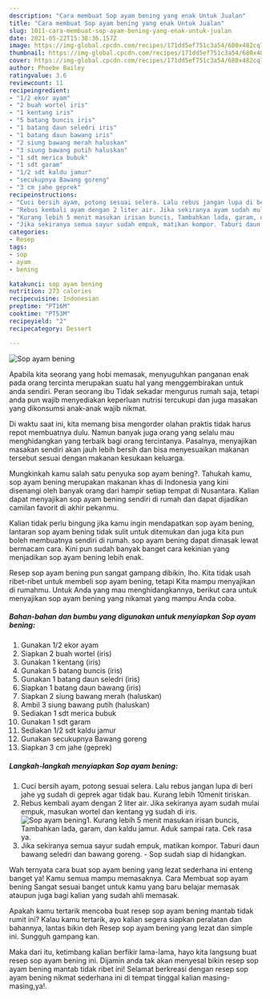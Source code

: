 ```yaml
---
description: "Cara membuat Sop ayam bening yang enak Untuk Jualan"
title: "Cara membuat Sop ayam bening yang enak Untuk Jualan"
slug: 1011-cara-membuat-sop-ayam-bening-yang-enak-untuk-jualan
date: 2021-05-22T15:38:36.157Z
image: https://img-global.cpcdn.com/recipes/171dd5ef751c3a54/680x482cq70/sop-ayam-bening-foto-resep-utama.jpg
thumbnail: https://img-global.cpcdn.com/recipes/171dd5ef751c3a54/680x482cq70/sop-ayam-bening-foto-resep-utama.jpg
cover: https://img-global.cpcdn.com/recipes/171dd5ef751c3a54/680x482cq70/sop-ayam-bening-foto-resep-utama.jpg
author: Phoebe Bailey
ratingvalue: 3.6
reviewcount: 11
recipeingredient:
- "1/2 ekor ayam"
- "2 buah wortel iris"
- "1 kentang iris"
- "5 batang buncis iris"
- "1 batang daun seledri iris"
- "1 batang daun bawang iris"
- "2 siung bawang merah haluskan"
- "3 siung bawang putih haluskan"
- "1 sdt merica bubuk"
- "1 sdt garam"
- "1/2 sdt kaldu jamur"
- "secukupnya Bawang goreng"
- "3 cm jahe geprek"
recipeinstructions:
- "Cuci bersih ayam, potong sesuai selera. Lalu rebus jangan lupa di beri jahe yg sudah di geprek agar tidak bau. Kurang lebih 10menit tiriskan."
- "Rebus kembali ayam dengan 2 liter air. Jika sekiranya ayam sudah mulai empuk, masukan wortel dan kentang yg sudah di iris."
- "Kurang lebih 5 menit masukan irisan buncis, Tambahkan lada, garam, dan kaldu jamur. Aduk sampai rata. Cek rasa ya."
- "Jika sekiranya semua sayur sudah empuk, matikan kompor. Taburi daun bawang seledri dan bawang goreng.  Sop sudah siap di hidangkan."
categories:
- Resep
tags:
- sop
- ayam
- bening

katakunci: sop ayam bening 
nutrition: 273 calories
recipecuisine: Indonesian
preptime: "PT16M"
cooktime: "PT53M"
recipeyield: "2"
recipecategory: Dessert

---
```



![Sop ayam bening](https://img-global.cpcdn.com/recipes/171dd5ef751c3a54/680x482cq70/sop-ayam-bening-foto-resep-utama.jpg)

Apabila kita seorang yang hobi memasak, menyuguhkan panganan enak pada orang tercinta merupakan suatu hal yang menggembirakan untuk anda sendiri. Peran seorang ibu Tidak sekadar mengurus rumah saja, tetapi anda pun wajib menyediakan keperluan nutrisi tercukupi dan juga masakan yang dikonsumsi anak-anak wajib nikmat.

Di waktu  saat ini, kita memang bisa mengorder olahan praktis tidak harus repot membuatnya dulu. Namun banyak juga orang yang selalu mau menghidangkan yang terbaik bagi orang tercintanya. Pasalnya, menyajikan masakan sendiri akan jauh lebih bersih dan bisa menyesuaikan makanan tersebut sesuai dengan makanan kesukaan keluarga. 



Mungkinkah kamu salah satu penyuka sop ayam bening?. Tahukah kamu, sop ayam bening merupakan makanan khas di Indonesia yang kini disenangi oleh banyak orang dari hampir setiap tempat di Nusantara. Kalian dapat menyajikan sop ayam bening sendiri di rumah dan dapat dijadikan camilan favorit di akhir pekanmu.

Kalian tidak perlu bingung jika kamu ingin mendapatkan sop ayam bening, lantaran sop ayam bening tidak sulit untuk ditemukan dan juga kita pun boleh membuatnya sendiri di rumah. sop ayam bening dapat dimasak lewat bermacam cara. Kini pun sudah banyak banget cara kekinian yang menjadikan sop ayam bening lebih enak.

Resep sop ayam bening pun sangat gampang dibikin, lho. Kita tidak usah ribet-ribet untuk membeli sop ayam bening, tetapi Kita mampu menyajikan di rumahmu. Untuk Anda yang mau menghidangkannya, berikut cara untuk menyajikan sop ayam bening yang nikamat yang mampu Anda coba.

<!--inarticleads1-->

##### Bahan-bahan dan bumbu yang digunakan untuk menyiapkan Sop ayam bening:

1. Gunakan 1/2 ekor ayam
1. Siapkan 2 buah wortel (iris)
1. Gunakan 1 kentang (iris)
1. Gunakan 5 batang buncis (iris)
1. Gunakan 1 batang daun seledri (iris)
1. Siapkan 1 batang daun bawang (iris)
1. Siapkan 2 siung bawang merah (haluskan)
1. Ambil 3 siung bawang putih (haluskan)
1. Sediakan 1 sdt merica bubuk
1. Gunakan 1 sdt garam
1. Sediakan 1/2 sdt kaldu jamur
1. Gunakan secukupnya Bawang goreng
1. Siapkan 3 cm jahe (geprek)




<!--inarticleads2-->

##### Langkah-langkah menyiapkan Sop ayam bening:

1. Cuci bersih ayam, potong sesuai selera. Lalu rebus jangan lupa di beri jahe yg sudah di geprek agar tidak bau. Kurang lebih 10menit tiriskan.
1. Rebus kembali ayam dengan 2 liter air. Jika sekiranya ayam sudah mulai empuk, masukan wortel dan kentang yg sudah di iris.
<img src="https://img-global.cpcdn.com/steps/75d5acc42dec8596/160x128cq70/sop-ayam-bening-langkah-memasak-2-foto.jpg" alt="Sop ayam bening">1. Kurang lebih 5 menit masukan irisan buncis, Tambahkan lada, garam, dan kaldu jamur. Aduk sampai rata. Cek rasa ya.
1. Jika sekiranya semua sayur sudah empuk, matikan kompor. Taburi daun bawang seledri dan bawang goreng.  - Sop sudah siap di hidangkan.




Wah ternyata cara buat sop ayam bening yang lezat sederhana ini enteng banget ya! Kamu semua mampu memasaknya. Cara Membuat sop ayam bening Sangat sesuai banget untuk kamu yang baru belajar memasak ataupun juga bagi kalian yang sudah ahli memasak.

Apakah kamu tertarik mencoba buat resep sop ayam bening mantab tidak rumit ini? Kalau kamu tertarik, ayo kalian segera siapkan peralatan dan bahannya, lantas bikin deh Resep sop ayam bening yang lezat dan simple ini. Sungguh gampang kan. 

Maka dari itu, ketimbang kalian berfikir lama-lama, hayo kita langsung buat resep sop ayam bening ini. Dijamin anda tak akan menyesal bikin resep sop ayam bening mantab tidak ribet ini! Selamat berkreasi dengan resep sop ayam bening nikmat sederhana ini di tempat tinggal kalian masing-masing,ya!.


